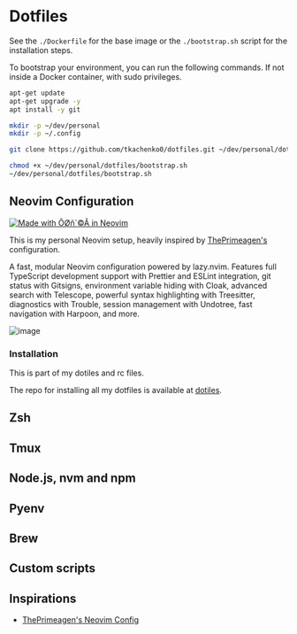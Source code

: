# Dotfiles

See the `./Dockerfile` for the base image or the `./bootstrap.sh` script for the installation steps.

To bootstrap your environment, you can run the following commands.
If not inside a Docker container, with sudo privileges.

```bash
apt-get update
apt-get upgrade -y
apt install -y git

mkdir -p ~/dev/personal
mkdir -p ~/.config

git clone https://github.com/tkachenko0/dotfiles.git ~/dev/personal/dotfiles

chmod +x ~/dev/personal/dotfiles/bootstrap.sh
~/dev/personal/dotfiles/bootstrap.sh
```

## Neovim Configuration

[![Made with ÔØñ´©Å in Neovim](https://img.shields.io/badge/Made%20with-%E2%9D%A4%EF%B8%8F%20in%20Neovim-57A143?style=for-the-badge&logo=neovim&logoColor=white)](https://neovim.io/)

This is my personal Neovim setup, heavily inspired by [ThePrimeagen's](https://github.com/ThePrimeagen/neovimrc) configuration.

A fast, modular Neovim configuration powered by lazy.nvim. Features full TypeScript development support with Prettier and ESLint integration, git status with Gitsigns, environment variable hiding with Cloak, advanced search with Telescope, powerful syntax highlighting with Treesitter, diagnostics with Trouble, session management with Undotree, fast navigation with Harpoon, and more.

![image](https://github.com/user-attachments/assets/5f1fb7a1-b763-476b-8b59-a0e6986d4371)

### Installation

This is part of my dotiles and rc files.

The repo for installing all my dotfiles is available at [dotiles](https://github.com/tkachenko0/dotfiles).

## Zsh

## Tmux

## Node.js, nvm and npm

## Pyenv

## Brew

## Custom scripts

## Inspirations

- [ThePrimeagen's Neovim Config](https://github.com/ThePrimeagen/neovimrc)
